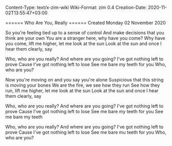 Content-Type: text/x-zim-wiki
Wiki-Format: zim 0.4
Creation-Date: 2020-11-02T13:55:47+03:00

====== Who Are You, Really ======
Created Monday 02 November 2020

So you're feeling tied up to a sense of control
And make decisions that you think are your own
You are a stranger here, why have you come?
Why have you come, lift me higher, let me look at the sun
Look at the sun and once I hear them clearly, say

Who, who are you really?
And where are you going?
I've got nothing left to prove
Cause I've got nothing left to lose
See me bare my teeth for you
Who, who are you?

Now you're moving on and you say you're alone
Suspicious that this string is moving your bones
We are the fire, we see how they run
See how they run, lift me higher, let me look at the sun
Look at the sun and once I hear them clearly, say

Who, who are you really?
And where are you going?
I've got nothing left to prove
Cause I've got nothing left to lose
See me bare my teeth for you
See me bare my teeth

Who, who are you really?
And where are you going?
I've got nothing left to prove
Cause I've got nothing left to lose
See me bare mu teeth for you
Who, who are you?
